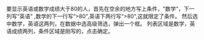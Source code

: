 要显示英语或数学成绩大于80的人，首先在空余的地方写上条件，"数学"，下一列写“英语" ,数学的下一行写“>80",英语下两行写“>80",这就限定了条件。
然后选中数学，英语这两列，在数据中选高级筛选，弹出一个框。
列表区域是数学，英语成绩两列，条件区域是刚写的，点击确定。

